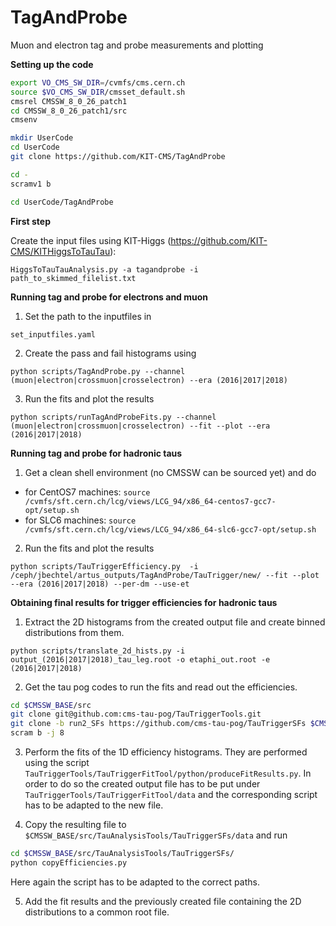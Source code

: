 # TagAndProbe
Muon and electron tag and probe measurements and plotting

**Setting up the code**
```bash
export VO_CMS_SW_DIR=/cvmfs/cms.cern.ch
source $VO_CMS_SW_DIR/cmsset_default.sh
cmsrel CMSSW_8_0_26_patch1
cd CMSSW_8_0_26_patch1/src
cmsenv

mkdir UserCode 
cd UserCode
git clone https://github.com/KIT-CMS/TagAndProbe

cd -
scramv1 b 

cd UserCode/TagAndProbe
```
**First step**

Create the input files using KIT-Higgs (https://github.com/KIT-CMS/KITHiggsToTauTau):

`HiggsToTauTauAnalysis.py -a tagandprobe -i path_to_skimmed_filelist.txt`


**Running tag and probe for electrons and muon**


1. Set the path to the inputfiles in 

`set_inputfiles.yaml`

2. Create the pass and fail histograms using

`python scripts/TagAndProbe.py --channel (muon|electron|crossmuon|crosselectron) --era (2016|2017|2018)`

3. Run the fits and plot the results

`python scripts/runTagAndProbeFits.py --channel (muon|electron|crossmuon|crosselectron) --fit --plot --era (2016|2017|2018)`



**Running tag and probe for hadronic taus**


1. Get a clean shell environment (no CMSSW can be sourced yet) and do
 * for CentOS7 machines:
`source /cvmfs/sft.cern.ch/lcg/views/LCG_94/x86_64-centos7-gcc7-opt/setup.sh`
 * for SLC6 machines: 
`source /cvmfs/sft.cern.ch/lcg/views/LCG_94/x86_64-slc6-gcc7-opt/setup.sh`

2. Run the fits and plot the results

`python scripts/TauTriggerEfficiency.py  -i /ceph/jbechtel/artus_outputs/TagAndProbe/TauTrigger/new/ --fit --plot --era (2016|2017|2018) --per-dm --use-et`


**Obtaining final results for trigger efficiencies for hadronic taus**

1. Extract the 2D histograms from the created output file and create binned distributions from them.

`python scripts/translate_2d_hists.py -i output_(2016|2017|2018)_tau_leg.root -o etaphi_out.root -e (2016|2017|2018)`

2. Get the tau pog codes to run the fits and read out the efficiencies.
```bash
cd $CMSSW_BASE/src
git clone git@github.com:cms-tau-pog/TauTriggerTools.git
git clone -b run2_SFs https://github.com/cms-tau-pog/TauTriggerSFs $CMSSW_BASE/src/TauAnalysisTools/TauTriggerSFs
scram b -j 8
```

3. Perform the fits of the 1D efficiency histograms. They are performed using the script `TauTriggerTools/TauTriggerFitTool/python/produceFitResults.py`. In order to do so the created output file has to be put under `TauTriggerTools/TauTriggerFitTool/data` and the corresponding script has to be adapted to the new file.

4. Copy the resulting file to `$CMSSW_BASE/src/TauAnalysisTools/TauTriggerSFs/data` and run
```bash
cd $CMSSW_BASE/src/TauAnalysisTools/TauTriggerSFs/
python copyEfficiencies.py
```
Here again the script has to be adapted to the correct paths.

5. Add the fit results and the previously created file containing the 2D distributions to a common root file.
